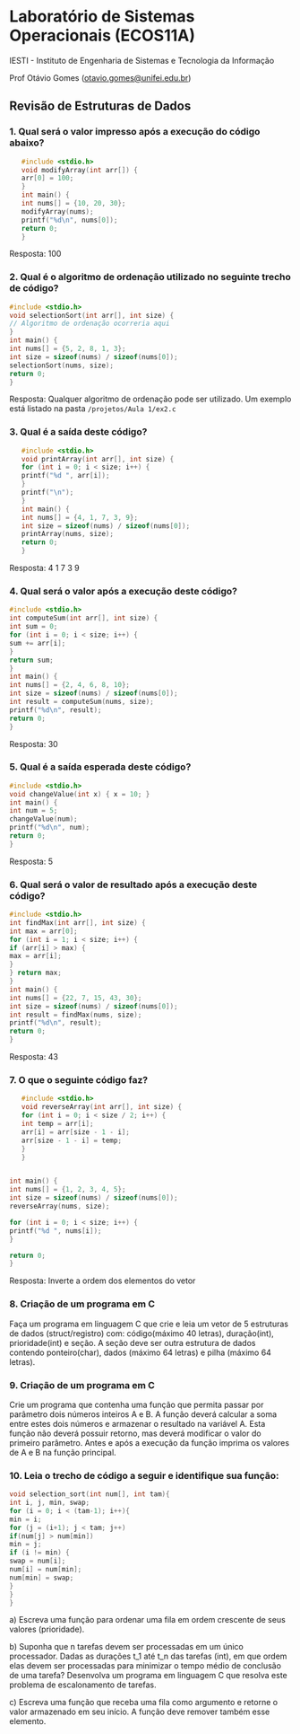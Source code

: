 # Laboratório de Sistemas Operacionais (ECOS11A)

IESTI - Instituto de Engenharia de Sistemas e Tecnologia da Informação

Prof Otávio Gomes (otavio.gomes@unifei.edu.br)

## Revisão de Estruturas de Dados

### 1. Qual será o valor impresso após a execução do código abaixo?

```cpp
   #include <stdio.h>
   void modifyArray(int arr[]) {
   arr[0] = 100;
   }
   int main() {
   int nums[] = {10, 20, 30};
   modifyArray(nums);
   printf("%d\n", nums[0]);
   return 0;
   }

```

Resposta: 100

### 2. Qual é o algoritmo de ordenação utilizado no seguinte trecho de código?

```cpp
#include <stdio.h>
void selectionSort(int arr[], int size) {
// Algoritmo de ordenação ocorreria aqui
}
int main() {
int nums[] = {5, 2, 8, 1, 3};
int size = sizeof(nums) / sizeof(nums[0]);
selectionSort(nums, size);
return 0;
}
```

Resposta: Qualquer algoritmo de ordenação pode ser utilizado. Um exemplo está listado na pasta `/projetos/Aula 1/ex2.c`

### 3. Qual é a saída deste código?

```cpp
   #include <stdio.h>
   void printArray(int arr[], int size) {
   for (int i = 0; i < size; i++) {
   printf("%d ", arr[i]);
   }
   printf("\n");
   }
   int main() {
   int nums[] = {4, 1, 7, 3, 9};
   int size = sizeof(nums) / sizeof(nums[0]);
   printArray(nums, size);
   return 0;
   }
```

Resposta: 4 1 7 3 9

### 4. Qual será o valor após a execução deste código?

```cpp
#include <stdio.h>
int computeSum(int arr[], int size) {
int sum = 0;
for (int i = 0; i < size; i++) {
sum += arr[i];
}
return sum;
}
int main() {
int nums[] = {2, 4, 6, 8, 10};
int size = sizeof(nums) / sizeof(nums[0]);
int result = computeSum(nums, size);
printf("%d\n", result);
return 0;
}
```

Resposta: 30

### 5. Qual é a saída esperada deste código?

```cpp
#include <stdio.h>
void changeValue(int x) { x = 10; }
int main() {
int num = 5;
changeValue(num);
printf("%d\n", num);
return 0;
}
```

Resposta: 5

### 6. Qual será o valor de resultado após a execução deste código?

```cpp
#include <stdio.h>
int findMax(int arr[], int size) {
int max = arr[0];
for (int i = 1; i < size; i++) {
if (arr[i] > max) {
max = arr[i];
}
} return max;
}
int main() {
int nums[] = {22, 7, 15, 43, 30};
int size = sizeof(nums) / sizeof(nums[0]);
int result = findMax(nums, size);
printf("%d\n", result);
return 0;
}
```

Resposta: 43

### 7. O que o seguinte código faz?

```cpp
   #include <stdio.h>
   void reverseArray(int arr[], int size) {
   for (int i = 0; i < size / 2; i++) {
   int temp = arr[i];
   arr[i] = arr[size - 1 - i];
   arr[size - 1 - i] = temp;
   }
   }


int main() {
int nums[] = {1, 2, 3, 4, 5};
int size = sizeof(nums) / sizeof(nums[0]);
reverseArray(nums, size);

for (int i = 0; i < size; i++) {
printf("%d ", nums[i]);
}

return 0;
}
```

Resposta: Inverte a ordem dos elementos do vetor

### 8. Criação de um programa em C

Faça um programa em linguagem C que crie e leia um vetor de 5 estruturas de dados (struct/registro) com: código(máximo 40 letras), duração(int), prioridade(int) e seção.
A seção deve ser outra estrutura de dados contendo ponteiro(char), dados (máximo 64 letras) e pilha (máximo 64 letras).

### 9. Criação de um programa em C

Crie um programa que contenha uma função que permita passar por parâmetro dois números inteiros A e B. A função deverá calcular a soma entre estes dois números e armazenar o resultado na variável A. Esta função não deverá possuir retorno, mas deverá modificar o valor do primeiro parâmetro.
Antes e após a execução da função imprima os valores de A e B na função principal.

### 10. Leia o trecho de código a seguir e identifique sua função:

```cpp
void selection_sort(int num[], int tam){
int i, j, min, swap;
for (i = 0; i < (tam-1); i++){
min = i;
for (j = (i+1); j < tam; j++)
if(num[j] > num[min])
min = j;
if (i != min) {
swap = num[i];
num[i] = num[min];
num[min] = swap;
}
}
}
```

a) Escreva uma função para ordenar uma fila em ordem crescente de seus
valores (prioridade).

b) Suponha que n tarefas devem ser processadas em um único processador.
Dadas as durações t_1 até t_n das tarefas (int), em que ordem elas devem ser
processadas para minimizar o tempo médio de conclusão de uma tarefa?
Desenvolva um programa em linguagem C que resolva este problema de
escalonamento de tarefas.

c) Escreva uma função que receba uma fila como argumento e retorne o valor
armazenado em seu início. A função deve remover também esse elemento.
